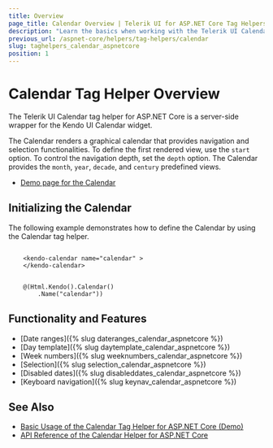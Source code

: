 ```yaml
---
title: Overview
page_title: Calendar Overview | Telerik UI for ASP.NET Core Tag Helpers
description: "Learn the basics when working with the Telerik UI Calendar tag helper for ASP.NET Core (MVC 6 or ASP.NET Core MVC)."
previous_url: /aspnet-core/helpers/tag-helpers/calendar
slug: taghelpers_calendar_aspnetcore
position: 1
---
```


# Calendar Tag Helper Overview

The Telerik UI Calendar tag helper for ASP.NET Core is a server-side wrapper for the Kendo UI Calendar widget.

The Calendar renders a graphical calendar that provides navigation and selection functionalities. To define the first rendered view, use the `start` option. To control the navigation depth, set the `depth` option. The Calendar provides the `month`, `year`, `decade`, and `century` predefined views.

* [Demo page for the Calendar](https://demos.telerik.com/aspnet-core/calendar/tag-helper)

## Initializing the Calendar

The following example demonstrates how to define the Calendar by using the Calendar tag helper.

```tagHelper

    <kendo-calendar name="calendar" >
    </kendo-calendar>
```
```cshtml

    @(Html.Kendo().Calendar()
        .Name("calendar"))
```

## Functionality and Features

* [Date ranges]({% slug dateranges_calendar_aspnetcore %})
* [Day template]({% slug daytemplate_calendar_aspnetcore %})
* [Week numbers]({% slug weeknumbers_calendar_aspnetcore %})
* [Selection]({% slug selection_calendar_aspnetcore %})
* [Disabled dates]({% slug disableddates_calendar_aspnetcore %})
* [Keyboard navigation]({% slug keynav_calendar_aspnetcore %})

## See Also

* [Basic Usage of the Calendar Tag Helper for ASP.NET Core (Demo)](https://demos.telerik.com/aspnet-core/calendar/tag-helper)
* [API Reference of the Calendar Helper for ASP.NET Core](/api/calendar)
